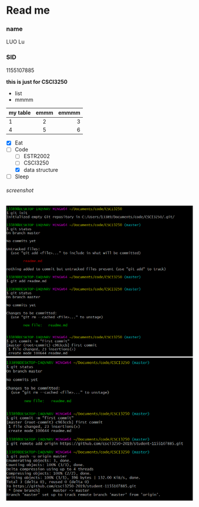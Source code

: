 # Read me

### name
LUO Lu
### SID
1155107885

**this is just for CSCI3250**

* list
* mmmm

my table|emmm|emmmm
---|:--:|---:
1|2|3
4|5|6

- [x] Eat
- [ ] Code
  - [ ] ESTR2002
  - [ ] CSCI3250
  - [x] data structure
- [ ] Sleep

###### screenshot
![SC1](https://github.com/csci3250-2019/student-1155107885/blob/master/1.png)
![SC2](https://github.com/csci3250-2019/student-1155107885/blob/master/2.png)
